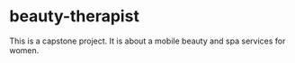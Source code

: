 # beauty-therapist
This is a capstone project. It is about a mobile beauty and spa services for women. 
